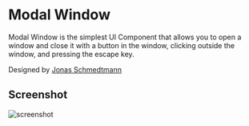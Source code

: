 # Modal Window

Modal Window is the simplest UI Component that allows you to open a window and close it with a button in the window, clicking outside the window, and pressing the escape key.

Designed by [Jonas Schmedtmann](https://www.udemy.com/course/the-complete-javascript-course/)

## Screenshot

![screenshot](https://i.imgur.com/OzXNAUm.png)
